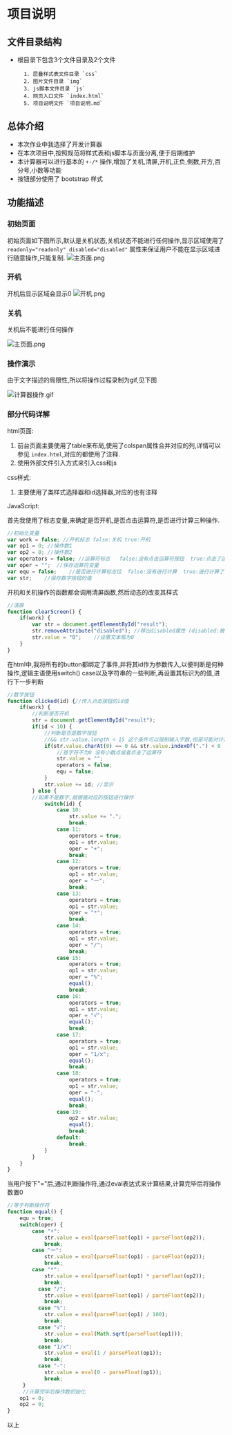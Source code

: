 # 项目说明

## 文件目录结构

* 根目录下包含3个文件目录及2个文件

        1. 层叠样式表文件目录 `css`
        2. 图片文件目录 `img`
        3. js脚本文件目录 `js`
        4. 网页入口文件 `index.html`
        5. 项目说明文件 `项目说明.md`

## 总体介绍

* 本次作业中我选择了开发计算器
* 在本次项目中,按照规范将样式表和js脚本与页面分离,便于后期维护
* 本计算器可以进行基本的 `+-/*` 操作,增加了关机,清屏,开机,正负,倒数,开方,百分号,小数等功能
* 按钮部分使用了 bootstrap 样式

## 功能描述

### 初始页面

初始页面如下图所示,默认是关机状态,关机状态不能进行任何操作,显示区域使用了 `readonly="readonly" disabled="disabled"` 属性来保证用户不能在显示区域进行随意操作,只能复制.
![主页面.png](https://i.loli.net/2018/05/21/5b022dc1dc06c.png)

### 开机

开机后显示区域会显示0
![开机.png](https://i.loli.net/2018/05/21/5b022dc1d67e1.png)

### 关机

关机后不能进行任何操作

![主页面.png](https://i.loli.net/2018/05/21/5b022dc1dc06c.png)

### 操作演示

由于文字描述的局限性,所以将操作过程录制为gif,见下图

![计算器操作.gif](https://i.loli.net/2018/05/21/5b0231b2dc291.gif)

### 部分代码详解

html页面:

1. 前台页面主要使用了table来布局,使用了colspan属性合并对应的列,详情可以参见 `index.html`,对应的都使用了注释.
2. 使用外部文件引入方式来引入css和js

css样式:

1. 主要使用了类样式选择器和id选择器,对应的也有注释

JavaScript:

首先我使用了标志变量,来确定是否开机,是否点击运算符,是否进行计算三种操作.

```javascript
//初始化变量
var work = false; //开机标志 false:关机 true:开机
var op1 = 0; //操作数1
var op2 = 0; //操作数2
var operators = false; //运算符标志   false:没有点击运算符按钮  true:点击了运算符按钮
var oper = "";  //保存运算符变量
var equ = false;    //是否进行计算标志位  false:没有进行计算  true:进行计算了
var str;    //保存数字按钮的值
```

开机和关机操作的函数都会调用清屏函数,然后动态的改变其样式

```JavaScript
//清屏
function clearScreen() {
    if(work) {
        var str = document.getElementById("result");
        str.removeAttribute("disabled"); //移出disabled属性 (disabled:被禁用的input元素既不可用,也不可点击)
        str.value = "0";    //设置文本框为0
    }
}
```

在html中,我将所有的button都绑定了事件,并将其id作为参数传入,以便判断是何种操作,逻辑主语使用switch() case以及字符串的一些判断,再设置其标识为的值,进行下一步判断

```JavaScript
//数字按钮
function clicked(id) {//传入点击按钮的id值
    if(work) {
        //判断是否开机
        str = document.getElementById("result");
        if(id < 10) {
            //判断是否是数字按钮 
            //&& str.value.length < 15 这个条件可以限制输入字数,但是可能对计算结果造成影响
            if(str.value.charAt(0) == 0 && str.value.indexOf(".") < 0 || operators == true || equ == true) {
                //首字符不为0 没有小数点或者点击了运算符
                str.value = "";
                operators = false;
                equ = false;
            }
            str.value += id; //显示
        } else {
        //如果不是数字,就根据对应的按钮进行操作
            switch(id) {
                case 10:
                    str.value += ".";
                    break;
                case 11:
                    operators = true;
                    op1 = str.value;
                    oper = "+";
                    break;
                case 12:
                    operators = true;
                    op1 = str.value;
                    oper = "一";
                    break;
                case 13:
                    operators = true;
                    op1 = str.value;
                    oper = "*";
                    break;
                case 14:
                    operators = true;
                    op1 = str.value;
                    oper = "/";
                    break;
                case 15:
                    operators = true;
                    op1 = str.value;
                    oper = "%";
                    equal();
                    break;
                case 16:
                    operators = true;
                    op1 = str.value;
                    oper = "√";
                    equal();
                    break;
                case 17:
                    operators = true;
                    op1 = str.value;
                    oper = "1/x";
                    equal();
                    break;
                case 18:
                    operators = true;
                    op1 = str.value;
                    oper = "-";
                    equal();
                    break;
                case 19:
                    op2 = str.value;
                    equal();
                    break;
                default:
                    break;
            }
        }
    }
}
```

当用户按下"="后,通过判断操作符,通过eval表达式来计算结果,计算完毕后将操作数置0

```JavaScript
//等于判断操作符
function equal() {
    equ = true;
    switch(oper) {
        case "+":
            str.value = eval(parseFloat(op1) + parseFloat(op2));
            break;
        case "一":
            str.value = eval(parseFloat(op1) - parseFloat(op2));
            break;
        case "*":
            str.value = eval(parseFloat(op1) * parseFloat(op2));
            break;
          case "/":
            str.value = eval(parseFloat(op1) / parseFloat(op2));
            break;
          case "%":
            str.value = eval(parseFloat(op1) / 100);
            break;
          case "√":
            str.value = eval(Math.sqrt(parseFloat(op1)));
            break;
          case "1/x":
            str.value = eval(1 / parseFloat(op1));
            break;
          case "-":
            str.value = eval(0 - parseFloat(op1));
            break;
     }
     //计算完毕后操作数初始化
    op1 = 0;
    op2 = 0;
}
```

以上
